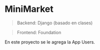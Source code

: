 # MiniMarket
 
 > Backend: Django (basado en clases)
 
 > Frontend: Foundation

 En este proyecto se le agrega la App Users.

